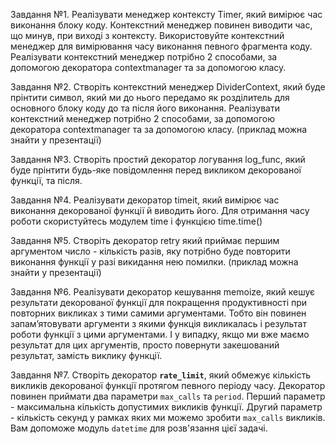 
Завдання №1. Реалізувати менеджер контексту Timer, який вимірює час виконання блоку коду. Контекстний менеджер
повинен виводити час, що минув, при виході з контексту. Використовуйте контекстний менеджер для вимірювання часу
виконання певного фрагмента коду. Реалізувати контекстний менеджер потрібно 2 способами, за допомогою декоратора
contextmanager та за допомогою класу.


Завдання №2. Створіть контекстний менеджер DividerContext, який буде прінтити символ, який ми до нього передамо
як розділитель для основного блоку коду до та після його виконання. Реалізувати контекстний менеджер потрібно
2 способами, за допомогою декоратора contextmanager та за допомогою класу. (приклад можна знайти у презентації)


Завдання №3. Створіть простий декоратор логування log_func, який буде прінтити будь-яке повідомлення перед
викликом декорованої функції, та після.


Завдання №4. Реалізувати декоратор timeit, який вимірює час виконання декорованої функції й виводить його.
Для отримання часу роботи скористуйтесь модулем time і функцією time.time()


Завдання №5. Створіть декоратор retry який приймає першим аргументом число - кількість разів, яку потрібно буде
повторити виконання функції у разі викидання нею помилки. (приклад можна знайти у презентації)


Завдання №6. Реалізувати декоратор кешування memoize, який кешує результати декорованої функції для покращення
продуктивності при повторних викликах з тими самими аргументами. Тобто він повинен запамʼятовувати аргументи з
якими функція викликалась і результат роботи функції з цими аргументами. І у випадку, якщо ми вже маємо результат
для цих аргументів, просто повернути закешований результат, замість виклику функції.


Завдання №7. Створіть декоратор **`rate_limit`**, який обмежує кількість викликів декорованої функції протягом
певного періоду часу. Декоратор повинен приймати два параметри `max_calls` та `period`.
Перший параметр - максимальна кількість допустимих викликів функції. Другий параметр - кількість секунд у рамках
яких ми можемо зробити `max_calls` викликів. Вам допоможе модуль `datetime` для розв'язання цієї задачі.
